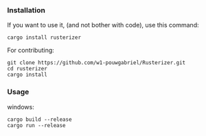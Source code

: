 ### Installation

If you want to use it, (and not bother with code), use this command:

```
cargo install rusterizer
```

For contributing:

```
git clone https://github.com/w1-pouwgabriel/Rusterizer.git
cd rusterizer
cargo install
```

### Usage
windows:
```
cargo build --release
cargo run --release
```
